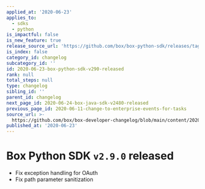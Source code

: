 ```yaml
---
applied_at: '2020-06-23'
applies_to:
  - sdks
  - python
is_impactful: false
is_new_feature: true
release_source_url: 'https://github.com/box/box-python-sdk/releases/tag/v2.9.0'
is_index: false
category_id: changelog
subcategory_id: ''
id: 2020-06-23-box-python-sdk-v290-released
rank: null
total_steps: null
type: changelog
sibling_id: ''
parent_id: changelog
next_page_id: 2020-06-24-box-java-sdk-v2480-released
previous_page_id: 2020-06-11-change-to-enterprise-events-for-tasks
source_url: >-
  https://github.com/box/box-developer-changelog/blob/main/content/2020/06-23-box-python-sdk-v290-released.md
published_at: '2020-06-23'
---
```

# Box Python SDK `v2.9.0` released

* Fix exception handling for OAuth
* Fix path parameter sanitization
